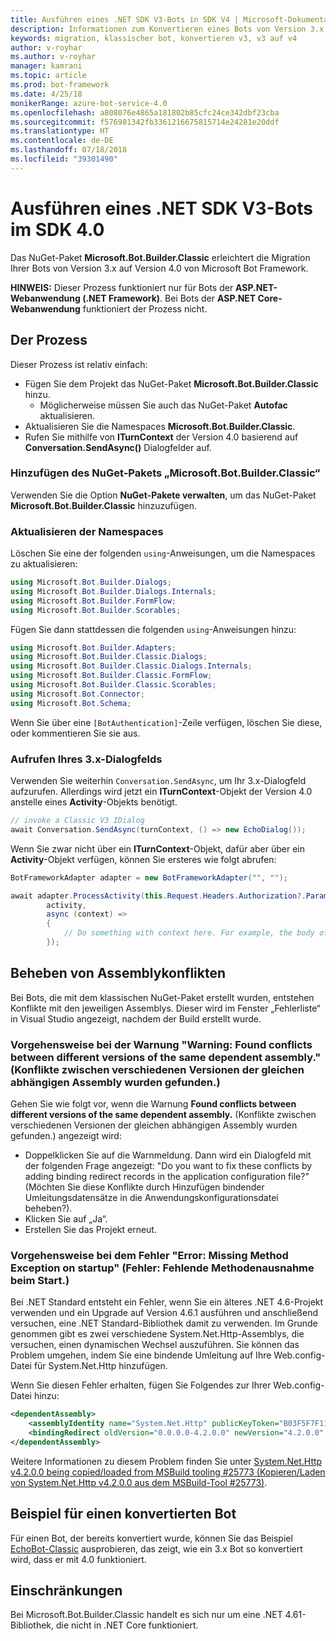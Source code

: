 ```yaml
---
title: Ausführen eines .NET SDK V3-Bots in SDK V4 | Microsoft-Dokumentation
description: Informationen zum Konvertieren eines Bots von Version 3.x zu Version 4.0 mithilfe des klassischen NuGet-Pakets
keywords: migration, klassischer bot, konvertieren v3, v3 auf v4
author: v-royhar
ms.author: v-royhar
manager: kamrani
ms.topic: article
ms.prod: bot-framework
ms.date: 4/25/18
monikerRange: azure-bot-service-4.0
ms.openlocfilehash: a808076e4865a181802b85cfc24ce342dbf23cba
ms.sourcegitcommit: f576981342fb3361216675815714e24281e20ddf
ms.translationtype: HT
ms.contentlocale: de-DE
ms.lasthandoff: 07/18/2018
ms.locfileid: "39301490"
---
```

# <a name="how-to-run-net-sdk-v3-bots-in-sdk-40"></a>Ausführen eines .NET SDK V3-Bots im SDK 4.0

Das NuGet-Paket **Microsoft.Bot.Builder.Classic** erleichtert die Migration Ihrer Bots von Version 3.x auf Version 4.0 von Microsoft Bot Framework.

**HINWEIS:** Dieser Prozess funktioniert nur für Bots der **ASP.NET-Webanwendung (.NET Framework)**. Bei Bots der **ASP.NET Core-Webanwendung** funktioniert der Prozess nicht.

## <a name="the-process"></a>Der Prozess

Dieser Prozess ist relativ einfach:

- Fügen Sie dem Projekt das NuGet-Paket **Microsoft.Bot.Builder.Classic** hinzu.
    - Möglicherweise müssen Sie auch das NuGet-Paket **Autofac** aktualisieren.
- Aktualisieren Sie die Namespaces **Microsoft.Bot.Builder.Classic**.
- Rufen Sie mithilfe von **ITurnContext** der Version 4.0 basierend auf **Conversation.SendAsync()** Dialogfelder auf.

### <a name="add-the-microsoftbotbuilderclassic-nuget-package"></a>Hinzufügen des NuGet-Pakets „Microsoft.Bot.Builder.Classic“

Verwenden Sie die Option **NuGet-Pakete verwalten**, um das NuGet-Paket **Microsoft.Bot.Builder.Classic** hinzuzufügen.

### <a name="update-the-namespaces"></a>Aktualisieren der Namespaces

Löschen Sie eine der folgenden `using`-Anweisungen, um die Namespaces zu aktualisieren:

```csharp
using Microsoft.Bot.Builder.Dialogs;
using Microsoft.Bot.Builder.Dialogs.Internals;
using Microsoft.Bot.Builder.FormFlow;
using Microsoft.Bot.Builder.Scorables;
```

Fügen Sie dann stattdessen die folgenden `using`-Anweisungen hinzu:

```csharp
using Microsoft.Bot.Builder.Adapters;
using Microsoft.Bot.Builder.Classic.Dialogs;
using Microsoft.Bot.Builder.Classic.Dialogs.Internals;
using Microsoft.Bot.Builder.Classic.FormFlow;
using Microsoft.Bot.Builder.Classic.Scorables;
using Microsoft.Bot.Connector;
using Microsoft.Bot.Schema;
```

Wenn Sie über eine `[BotAuthentication]`-Zeile verfügen, löschen Sie diese, oder kommentieren Sie sie aus.

### <a name="invoke-your-3x-dialog"></a>Aufrufen Ihres 3.x-Dialogfelds

Verwenden Sie weiterhin `Conversation.SendAsync`, um Ihr 3.x-Dialogfeld aufzurufen. Allerdings wird jetzt ein **ITurnContext**-Objekt der Version 4.0 anstelle eines **Activity**-Objekts benötigt.

```csharp
// invoke a Classic V3 IDialog 
await Conversation.SendAsync(turnContext, () => new EchoDialog());
```

Wenn Sie zwar nicht über ein **ITurnContext**-Objekt, dafür aber über ein **Activity**-Objekt verfügen, können Sie ersteres wie folgt abrufen:

```csharp
BotFrameworkAdapter adapter = new BotFrameworkAdapter("", "");

await adapter.ProcessActivity(this.Request.Headers.Authorization?.Parameter,
        activity,
        async (context) =>
        {
            // Do something with context here. For example, the body of your Post() method may go here.
        });
```

## <a name="fix-assembly-conflicts"></a>Beheben von Assemblykonflikten

Bei Bots, die mit dem klassischen NuGet-Paket erstellt wurden, entstehen Konflikte mit den jeweiligen Assemblys. Dieser wird im Fenster „Fehlerliste“ in Visual Studio angezeigt, nachdem der Build erstellt wurde.

### <a name="if-you-see-warning-found-conflicts-between-different-versions-of-the-same-dependent-assembly"></a>Vorgehensweise bei der Warnung "Warning: Found conflicts between different versions of the same dependent assembly." (Konflikte zwischen verschiedenen Versionen der gleichen abhängigen Assembly wurden gefunden.)

Gehen Sie wie folgt vor, wenn die Warnung **Found conflicts between different versions of the same dependent assembly.** (Konflikte zwischen verschiedenen Versionen der gleichen abhängigen Assembly wurden gefunden.) angezeigt wird:

- Doppelklicken Sie auf die Warnmeldung. Dann wird ein Dialogfeld mit der folgenden Frage angezeigt: "Do you want to fix these conflicts by adding binding redirect records in the application configuration file?" (Möchten Sie diese Konflikte durch Hinzufügen bindender Umleitungsdatensätze in die Anwendungskonfigurationsdatei beheben?).
- Klicken Sie auf „Ja“.
- Erstellen Sie das Projekt erneut.

### <a name="if-you-see-error-missing-method-exception-on-startup"></a>Vorgehensweise bei dem Fehler "Error: Missing Method Exception on startup" (Fehler: Fehlende Methodenausnahme beim Start.)

Bei .NET Standard entsteht ein Fehler, wenn Sie ein älteres .NET 4.6-Projekt verwenden und ein Upgrade auf Version 4.6.1 ausführen und anschließend versuchen, eine .NET Standard-Bibliothek damit zu verwenden. Im Grunde genommen gibt es zwei verschiedene System.Net.Http-Assemblys, die versuchen, einen dynamischen Wechsel auszuführen. Sie können das Problem umgehen, indem Sie eine bindende Umleitung auf Ihre Web.config-Datei für System.Net.Http hinzufügen. 

Wenn Sie diesen Fehler erhalten, fügen Sie Folgendes zur Ihrer Web.config-Datei hinzu:

```xml
<dependentAssembly>
    <assemblyIdentity name="System.Net.Http" publicKeyToken="B03F5F7F11D50A3A" culture="neutral" />
    <bindingRedirect oldVersion="0.0.0.0-4.2.0.0" newVersion="4.2.0.0" />
</dependentAssembly>
```

Weitere Informationen zu diesem Problem finden Sie unter [System.Net.Http v4.2.0.0 being copied/loaded from MSBuild tooling #25773 (Kopieren/Laden von System.Net.Http v4.2.0.0 aus dem MSBuild-Tool #25773)](https://github.com/dotnet/corefx/issues/25773).

## <a name="sample-of-a-converted-bot"></a>Beispiel für einen konvertierten Bot

Für einen Bot, der bereits konvertiert wurde, können Sie das Beispiel [EchoBot-Classic](https://github.com/Microsoft/botbuilder-dotnet/tree/master/samples/Microsoft.Bot.Samples.EchoBot-Classic) ausprobieren, das zeigt, wie ein 3.x Bot so konvertiert wird, dass er mit 4.0 funktioniert.

## <a name="limitations"></a>Einschränkungen
Bei Microsoft.Bot.Builder.Classic handelt es sich nur um eine .NET 4.61-Bibliothek, die nicht in .NET Core funktioniert.
